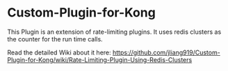 # Custom-Plugin-for-Kong
This Plugin is an extension of rate-limiting plugins. It uses redis clusters as the counter for the run time calls.

Read the detailed Wiki about it here:  https://github.com/jliang919/Custom-Plugin-for-Kong/wiki/Rate-Limiting-Plugin-Using-Redis-Clusters
